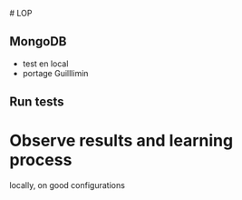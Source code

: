 # LOP
## MongoDB
- test en local
- portage Guilllimin

## Run tests

# Observe results and learning process
locally, on good configurations
